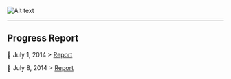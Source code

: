 ![Alt text](http://rrezarta-krasniqi.github.io/esquared.jpg) 
<hr>

## Progress Report


:date: July 1, 2014 > [Report](http://rrezarta-krasniqi.github.io/july_1_2014.html "july_1_2014")

:date: July 8, 2014 > [Report](http://rrezarta-krasniqi.github.io/july_8_2014.html "july_8_2014")

